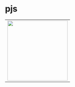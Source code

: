 # pjs
<table>
<tr>
  
<td><a href="https://OleksiiYevtushenko.github.io/pjs/chapter06_6_08_SeparationAndSeek_2022_11_06_17_30_39/index.html" title="Вариант 1"><img src="https://github.com/OleksiiYevtushenko/pjs/screenshot/Hydrangeas.png" width="200" height="200"></a></td>

</tr>
</table>
